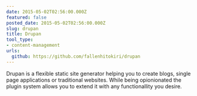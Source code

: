 ```yaml
---
date: 2015-05-02T02:56:00.000Z
featured: false
posted_date: 2015-05-02T02:56:00.000Z
slug: drupan
title: Drupan
tool_type:
- content-management
urls:
  github: https://github.com/fallenhitokiri/drupan
---
```


Drupan is a flexible static site generator helping you to create blogs, single page applications or traditional websites. While being opionionated the plugin system allows you to extend it with any functionallity you desire.
